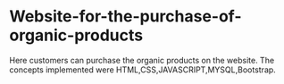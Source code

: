 # Website-for-the-purchase-of-organic-products

Here customers can purchase the organic products on the website. The concepts
implemented were HTML,CSS,JAVASCRIPT,MYSQL,Bootstrap.
